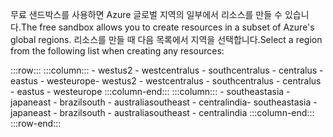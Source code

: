 <span data-ttu-id="ad092-101">무료 샌드박스를 사용하면 Azure 글로벌 지역의 일부에서 리소스를 만들 수 있습니다.</span><span class="sxs-lookup"><span data-stu-id="ad092-101">The free sandbox allows you to create resources in a subset of Azure's global regions.</span></span> <span data-ttu-id="ad092-102">리소스를 만들 때 다음 목록에서 지역을 선택합니다.</span><span class="sxs-lookup"><span data-stu-id="ad092-102">Select a region from the following list when creating any resources:</span></span>

:::row:::
    :::column:::
        <span data-ttu-id="ad092-103">- westus2 - westcentralus - southcentralus - centralus - eastus - westeurope</span><span class="sxs-lookup"><span data-stu-id="ad092-103">- westus2 - westcentralus - southcentralus - centralus - eastus - westeurope</span></span> :::column-end:::
    :::column:::
        <span data-ttu-id="ad092-104">- southeastasia - japaneast - brazilsouth - australiasoutheast - centralindia</span><span class="sxs-lookup"><span data-stu-id="ad092-104">- southeastasia - japaneast - brazilsouth - australiasoutheast - centralindia</span></span> :::column-end:::
:::row-end:::